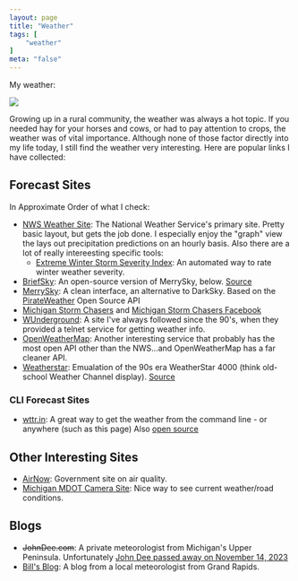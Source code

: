 ```yaml
---
layout: page
title: "Weather"
tags: [
    "weather"
]
meta: "false"
---
```


My weather:

<img src="https://forecast.weather.gov/meteograms/Plotter.php?lat=42.7124&lon=-85.47&wfo=GRR&zcode=MIZ065&gset=18&gdiff=8&unit=0&tinfo=EY5&ahour=0&pcmd=11011111111110000000000000000000000000000000000000000000000&lg=en&indu=1!1!1!&dd=&bw=&hrspan=48&pqpfhr=6&psnwhr=6">

Growing up in a rural community, the weather was always a hot topic.  If you needed hay for your horses and cows, or had to pay attention to crops, the weather was of vital importance.  Although none of those factor directly into my life today, I still find the weather very interesting.  Here are popular links I have collected:

## Forecast Sites 

In Approximate Order of what I check:


- [NWS Weather Site](http://www.weather.gov):  The National Weather Service's primary site.  Pretty basic layout, but gets the job done.  I especially enjoy the "graph" view the lays out precipitation predictions on an hourly basis.  Also there are a lot of really intereesting specific  tools:
  - [Extreme Winter Storm Severity Index](https://www.wpc.ncep.noaa.gov/wwd/wssi/wssi.php?id=GRR): An automated way to rate winter weather severity.
- [BriefSky](https://briefsky.app/): An open-source version of MerrySky, below. [Source](https://github.com/vsergeev/briefsky)
- [MerrySky](https://merrysky.net): A clean interface, an alternative to DarkSky.  Based on the [PirateWeather](http://pirateweather.net/en/latest/) Open Source API
- [Michigan Storm Chasers](https://www.michiganstormchasers.com/) and [Michigan Storm Chasers Facebook](https://www.facebook.com/MIStormChasers/)
- [WUnderground](http://www.wunderground.com/):  A site I've always followed since the 90's, when they provided a telnet service for getting weather info.  
- [OpenWeatherMap](http://openweathermap.org/):  Another interesting service that probably has the most open API other than the NWS...and OpenWeatherMap has a far cleaner API.
- [Weatherstar](https://weatherstar.netbymatt.com): Emualation of the 90s era WeatherStar 4000 (think old-school Weather Channel display).  [Source](https://github.com/netbymatt/ws4kp)

### CLI Forecast Sites

- [wttr.in](http://wttr.in/):  A great way to get the weather from the command line - or anywhere (such as this page)  Also [open source](https://github.com/chubin/wttr.in)

## Other Interesting Sites

- [AirNow](https://www.airnow.gov/): Government site on air quality.
- [Michigan MDOT Camera Site](https://mdotjboss.state.mi.us/MiDrive/map#): Nice way to see current weather/road conditions.

## Blogs

- ~~JohnDee.com~~:  A private meteorologist from Michigan's Upper Peninsula.  Unfortunately [John Dee passed away on  November 14, 2023](https://snowgoer.com/news/remembering-famed-snowmobiling-meteorologist-john-dee/31922/)
- [Bill's Blog](https://www.billsteffen.com/):  A blog from a local meteorologist from Grand Rapids.
